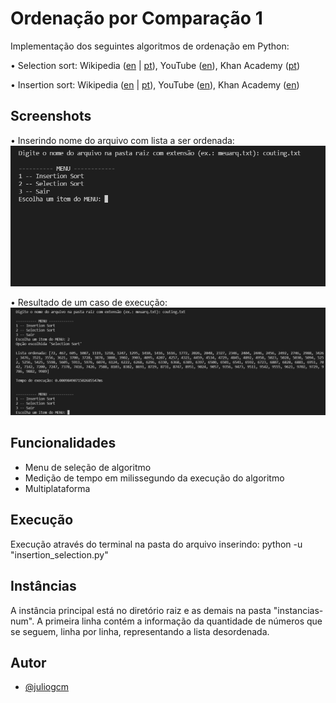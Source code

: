 
# Ordenação por Comparação 1

Implementação dos seguintes algoritmos de ordenação em Python:

• Selection sort: Wikipedia ([en](https://en.wikipedia.org/wiki/Selection_sort) | [pt](https://pt.wikipedia.org/wiki/Selection_sort)), YouTube ([en](https://www.youtube.com/watch?v=f8hXR_Hvybo)), Khan Academy ([pt](https://pt.khanacademy.org/computing/computer-science/algorithms/sorting-algorithms/a/selection-sort-pseudocode))

• Insertion sort: Wikipedia ([en](https://en.wikipedia.org/wiki/Insertion_sort) | [pt](https://pt.wikipedia.org/wiki/Insertion_sort)), YouTube ([en](https://www.youtube.com/watch?v=DFG-XuyPYUQ)), Khan Academy ([en](https://pt.khanacademy.org/computing/computer-science/algorithms/insertion-sort/a/insertion-sort-pseudocode))
## Screenshots

• Inserindo nome do arquivo com lista a ser ordenada:
![Screenshot 01](./imagens/screenshot_01.png)

• Resultado de um caso de execução:
![Screenshot 02](./imagens/screenshot_02.jpg)


## Funcionalidades

- Menu de seleção de algoritmo
- Medição de tempo em milissegundo da execução do algoritmo
- Multiplataforma

## Execução

Execução através do terminal na pasta do arquivo inserindo:
python -u "insertion_selection.py"

## Instâncias

A instância principal está no diretório raiz e as demais na pasta "instancias-num". A primeira linha contém a informação da quantidade de números que se seguem, linha por linha, representando a lista desordenada.

## Autor

- [@juliogcm](https://github.com/juliogcm)

